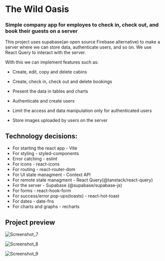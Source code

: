 # The Wild Oasis


### Simple company app for employes to check in, check out, and book their guests on a server

This project uses supabase(an open source Firebase alternative) to make a server where we can store data, authenticate users, and so on. We use React Query to interact with the server.

With this we can implement features such as:

* Create, edit, copy and delete cabins

* Create, check in, check out and delete bookings

* Present the data in tables and charts

* Authenticate and create users

* Limit the access and data manipulation only for authenticated users

* Store images uploaded by users on the server

## Technology decisions:
* For starting the react app - Vite
* For styling - styled-components
* Error catching - eslint
* For icons - react-icons
* For routing - react-router-dom
* For UI state managment - Context API
* For remote state managment - React Query(@tanstack/react-query)
* For the server - Supabase (@supabase/supabase-js)
* For forms - react-hook-form
* For success/error pop-ups(toasts) - react-hot-toast
* For dates - date-fns
* For charts and graphs - recharts

## Project preview
![Screenshot_7](https://github.com/MatijaNikolic345/the-wild-oasis/assets/139424786/1c613059-f4ca-46d0-a744-d987120ccb58)

![Screenshot_8](https://github.com/MatijaNikolic345/the-wild-oasis/assets/139424786/aabb226f-7384-41bd-a60a-ec0492167660)

![Screenshot_9](https://github.com/MatijaNikolic345/the-wild-oasis/assets/139424786/4f278b55-64ad-48e4-bec1-c4fc92c51f41)



